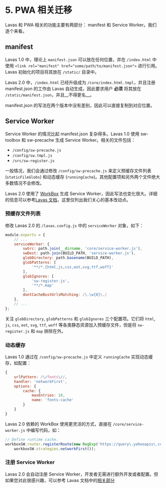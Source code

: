 # 5. PWA 相关迁移

Lavas 和 PWA 相关的功能主要有两部分： manifest 和 Service Worker。我们逐个来看。

## manifest

Lavas 1.0 中，理论上 `manifest.json` 可以放在任何位置，并在 `/index.html` 中使用 `<link rel="manifest" href="some/path/to/manifest.json">` 进行引用。Lavas 初始化的项目将其放在 `/static/` 目录中。

Lavas 2.0 中，`/index.html` 已经升级成为 `/core/index.html.tmpl`，并且注册 manifest.json 的工作由 Lavas 自动生成，因此要求用户 __必须__ 将其放在 `/static/manifest.json`，并且__不得更名__。

manifest.json 的写法在两个版本中没有差别，因此可以直接复制到对应位置。

## Service Worker

Service Worker 的情况比起 manifest.json 复杂得多。Lavas 1.0 使用 sw-toolbox 和 sw-precache 生成 Service Worker。相关的文件包括：

* `/config/sw-precache.js`
* `/config/sw.tmpl.js`
* `/src/sw-register.js`

一般情况，我们会通过修改 `/config/sw-precache.js` 来定义预缓存文件列表 (`staticFileGlobs`) 和动态缓存 (`runningCache`)。其他配置项和另外两个文件绝大多数情况不会修改。

Lavas 2.0 使用了 [WorkBox](https://github.com/GoogleChrome/workbox) 生成 Service Worker，因此写法也变化很大。详细的信息可以参考[Lavas 文档](/guide/v2/advanced/service-worker)，这里仅列出我们关心的基本改动点。

### 预缓存文件列表

修改 Lavas 2.0 的 `/lavas.config.js` 中的 `serviceWorker` 对象，如下：

```javascript
module.exports = {
    // ...
    serviceWorker: {
        swSrc: path.join(__dirname, 'core/service-worker.js'),
        swDest: path.join(BUILD_PATH, 'service-worker.js'),
        globDirectory: path.basename(BUILD_PATH),
        globPatterns: [
            '**/*.{html,js,css,eot,svg,ttf,woff}'
        ],
        globIgnores: [
            'sw-register.js',
            '**/*.map'
        ],
        dontCacheBustUrlsMatching: /\.\w{8}\./
    },
    // ...
};
```

关注 `globDirectory`, `globPatterns` 和 `globIgnores` 三个配置项。它们将 `html`, `js`, `css`, `eot`, `svg`, `ttf`, `woff` 等各类静态资源加入预缓存文件，但是将 `sw-register.js` 和 `map` 排除在外。

### 动态缓存

Lavas 1.0 通过在 `/config/sw-precache.js` 中定义 `runningCache` 实现动态缓存，如配置：

```javascript
{
    urlPattern: /\/fonts\//,
    handler: 'networkFirst',
    options: {
        cache: {
            maxEntries: 10,
            name: 'fonts-cache'
        }
    }
}
```

Lavas 2.0 依赖的 WorkBox 使用更灵活的方式，直接在 `/core/service-worker.js` 中编写代码，如：

```javascript
// Define runtime cache.
workboxSW.router.registerRoute(new RegExp('https://query\.yahooapis\.com/v1/public/yql'),
    workboxSW.strategies.networkFirst());
```

### 注册 Service Worker

Lavas 2.0 会自动注册 Service Worker，开发者无需进行额外开发或者配置。但如果您对此很感兴趣，可以参考 Lavas 文档中的[相关部分](/guide/v2/advanced/service-worker#注册-service-worker-扩展)
